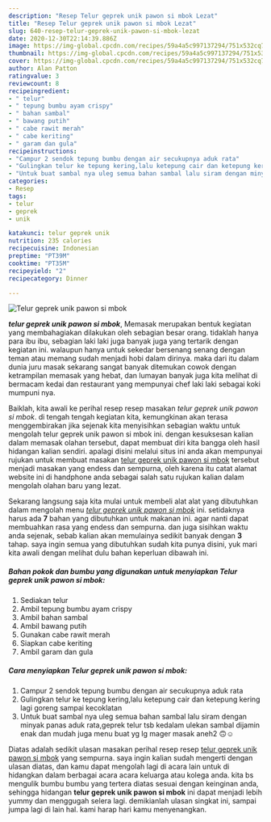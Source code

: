 ```yaml
---
description: "Resep Telur geprek unik pawon si mbok Lezat"
title: "Resep Telur geprek unik pawon si mbok Lezat"
slug: 640-resep-telur-geprek-unik-pawon-si-mbok-lezat
date: 2020-12-30T22:14:39.886Z
image: https://img-global.cpcdn.com/recipes/59a4a5c997137294/751x532cq70/telur-geprek-unik-pawon-si-mbok-foto-resep-utama.jpg
thumbnail: https://img-global.cpcdn.com/recipes/59a4a5c997137294/751x532cq70/telur-geprek-unik-pawon-si-mbok-foto-resep-utama.jpg
cover: https://img-global.cpcdn.com/recipes/59a4a5c997137294/751x532cq70/telur-geprek-unik-pawon-si-mbok-foto-resep-utama.jpg
author: Alan Patton
ratingvalue: 3
reviewcount: 8
recipeingredient:
- " telur"
- " tepung bumbu ayam crispy"
- " bahan sambal"
- " bawang putih"
- " cabe rawit merah"
- " cabe keriting"
- " garam dan gula"
recipeinstructions:
- "Campur 2 sendok tepung bumbu dengan air secukupnya aduk rata"
- "Gulingkan telur ke tepung kering,lalu ketepung cair dan ketepung kering lagi goreng sampai kecoklatan"
- "Untuk buat sambal nya uleg semua bahan sambal lalu siram dengan minyak panas aduk rata,geprek telur tsb kedalam ulekan sambal dijamin enak dan mudah juga menu buat yg lg mager masak aneh2 🙃☺"
categories:
- Resep
tags:
- telur
- geprek
- unik

katakunci: telur geprek unik 
nutrition: 235 calories
recipecuisine: Indonesian
preptime: "PT39M"
cooktime: "PT35M"
recipeyield: "2"
recipecategory: Dinner

---
```



![Telur geprek unik pawon si mbok](https://img-global.cpcdn.com/recipes/59a4a5c997137294/751x532cq70/telur-geprek-unik-pawon-si-mbok-foto-resep-utama.jpg)

<b><i>telur geprek unik pawon si mbok</i></b>, Memasak merupakan bentuk kegiatan yang membahagiakan dilakukan oleh sebagian besar orang. tidaklah hanya para ibu ibu, sebagian laki laki juga banyak juga yang tertarik dengan kegiatan ini. walaupun hanya untuk sekedar bersenang senang dengan teman atau memang sudah menjadi hobi dalam dirinya. maka dari itu dalam dunia juru masak sekarang sangat banyak ditemukan cowok dengan ketrampilan memasak yang hebat, dan lumayan banyak juga kita melihat di bermacam kedai dan restaurant yang mempunyai chef laki laki sebagai koki mumpuni nya.



Baiklah, kita awali ke perihal resep resep masakan <i>telur geprek unik pawon si mbok</i>. di tengah tengah kegiatan kita, kemungkinan akan terasa menggembirakan jika sejenak kita menyisihkan sebagian waktu untuk mengolah telur geprek unik pawon si mbok ini. dengan kesuksesan kalian dalam memasak olahan tersebut, dapat membuat diri kita bangga oleh hasil hidangan kalian sendiri. apalagi disini melalui situs ini anda akan mempunyai rujukan untuk membuat masakan <u>telur geprek unik pawon si mbok</u> tersebut menjadi masakan yang endess dan sempurna, oleh karena itu catat alamat website ini di handphone anda sebagai salah satu rujukan kalian dalam mengolah olahan baru yang lezat.


Sekarang langsung saja kita mulai untuk membeli alat alat yang dibutuhkan dalam mengolah menu <u><i>telur geprek unik pawon si mbok</i></u> ini. setidaknya harus ada <b>7</b> bahan yang dibutuhkan untuk makanan ini. agar nanti dapat membuahkan rasa yang endess dan sempurna. dan juga sisihkan waktu anda sejenak, sebab kalian akan memulainya sedikit banyak dengan <b>3</b> tahap. saya ingin semua yang dibutuhkan sudah kita punya disini, yuk mari kita awali dengan melihat dulu bahan keperluan dibawah ini.

<!--inarticleads1-->

##### Bahan pokok dan bumbu yang digunakan untuk menyiapkan Telur geprek unik pawon si mbok:

1. Sediakan  telur
1. Ambil  tepung bumbu ayam crispy
1. Ambil  bahan sambal
1. Ambil  bawang putih
1. Gunakan  cabe rawit merah
1. Siapkan  cabe keriting
1. Ambil  garam dan gula




<!--inarticleads2-->

##### Cara menyiapkan Telur geprek unik pawon si mbok:

1. Campur 2 sendok tepung bumbu dengan air secukupnya aduk rata
1. Gulingkan telur ke tepung kering,lalu ketepung cair dan ketepung kering lagi goreng sampai kecoklatan
1. Untuk buat sambal nya uleg semua bahan sambal lalu siram dengan minyak panas aduk rata,geprek telur tsb kedalam ulekan sambal dijamin enak dan mudah juga menu buat yg lg mager masak aneh2 🙃☺




Diatas adalah sedikit ulasan masakan perihal resep resep <u>telur geprek unik pawon si mbok</u> yang sempurna. saya ingin kalian sudah mengerti dengan ulasan diatas, dan kamu dapat mengolah lagi di acara lain untuk di hidangkan dalam berbagai acara acara keluarga atau kolega anda. kita bs mengulik bumbu bumbu yang tertera diatas sesuai dengan keinginan anda, sehingga hidangan <b>telur geprek unik pawon si mbok</b> ini dapat menjadi lebih yummy dan menggugah selera lagi. demikianlah ulasan singkat ini, sampai jumpa lagi di lain hal. kami harap hari kamu menyenangkan.
